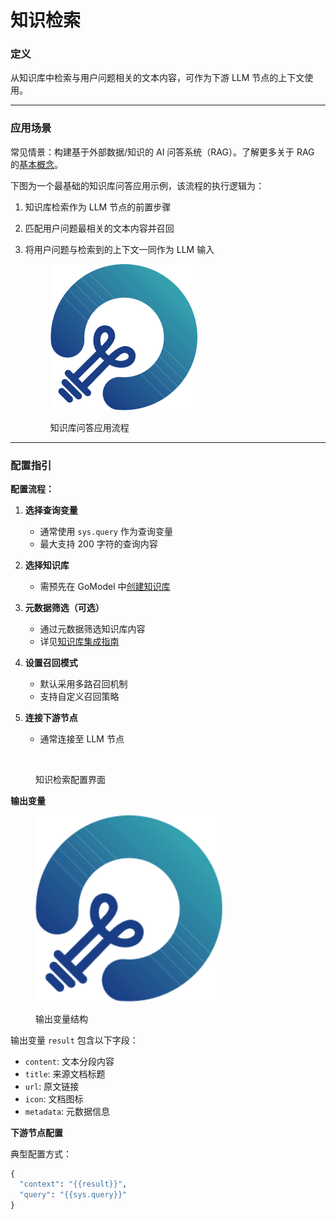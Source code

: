 # 知识检索

### 定义

从知识库中检索与用户问题相关的文本内容，可作为下游 LLM 节点的上下文使用。

***

### 应用场景

常见情景：构建基于外部数据/知识的 AI 问答系统（RAG）。了解更多关于 RAG 的[基本概念](../../../learn-more/extended-reading/retrieval-augment/)。

下图为一个最基础的知识库问答应用示例，该流程的执行逻辑为：
1. 知识库检索作为 LLM 节点的前置步骤
2. 匹配用户问题最相关的文本内容并召回
3. 将用户问题与检索到的上下文一同作为 LLM 输入

    <figure><img src="../../../public/Group.png" alt=""><figcaption><p>知识库问答应用流程</p></figcaption></figure>

***

### 配置指引

**配置流程：**

1. **选择查询变量**  
   - 通常使用 `sys.query` 作为查询变量
   - 最大支持 200 字符的查询内容

2. **选择知识库**  
   - 需预先在 GoModel 中[创建知识库](../../knowledge-base/create-knowledge-and-upload-documents/)

3. **元数据筛选（可选）**  
   - 通过元数据筛选知识库内容
   - 详见[知识库集成指南](https://docs.GoModel.ai/guides/knowledge-base/integrate-knowledge-within-application)

4. **设置召回模式**  
   - 默认采用多路召回机制
   - 支持自定义召回策略

5. **连接下游节点**  
   - 通常连接至 LLM 节点

<figure><img src="https://assets-docs.GoModel.ai/retrieval-config.png" alt=""><figcaption><p>知识检索配置界面</p></figcaption></figure>

**输出变量**

<figure><img src="../../../public/Group.png" alt="" width="300"><figcaption><p>输出变量结构</p></figcaption></figure>

输出变量 `result` 包含以下字段：
- `content`: 文本分段内容
- `title`: 来源文档标题  
- `url`: 原文链接
- `icon`: 文档图标
- `metadata`: 元数据信息

**下游节点配置**

典型配置方式：
```python
{
  "context": "{{result}}",
  "query": "{{sys.query}}"
}
